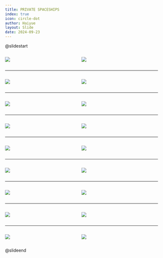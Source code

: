 ```yaml
---
title: PRIVATE SPACESHIPS
index: true
icon: circle-dot
author: Haiyue
layout: Slide
date: 2024-09-23
---
```

 
@slidestart

<div style="display:flex">
<div style="flex:1">

![](/reading/english/Level-Z/PRIVATE%20SPACESHIPS/001.webp)
</div>
<div style="flex:1">

![](/reading/english/Level-Z/PRIVATE%20SPACESHIPS/002.webp)
</div>
</div>

---

<div style="display:flex">
<div style="flex:1">

![](/reading/english/Level-Z/PRIVATE%20SPACESHIPS/003.webp)
</div>
<div style="flex:1">

![](/reading/english/Level-Z/PRIVATE%20SPACESHIPS/004.webp)
</div>
</div>

---

<div style="display:flex">
<div style="flex:1">

![](/reading/english/Level-Z/PRIVATE%20SPACESHIPS/005.webp)
</div>
<div style="flex:1">

![](/reading/english/Level-Z/PRIVATE%20SPACESHIPS/006.webp)
</div>
</div>

---

<div style="display:flex">
<div style="flex:1">

![](/reading/english/Level-Z/PRIVATE%20SPACESHIPS/007.webp)
</div>
<div style="flex:1">

![](/reading/english/Level-Z/PRIVATE%20SPACESHIPS/008.webp)
</div>
</div>

---

<div style="display:flex">
<div style="flex:1">

![](/reading/english/Level-Z/PRIVATE%20SPACESHIPS/009.webp)
</div>
<div style="flex:1">

![](/reading/english/Level-Z/PRIVATE%20SPACESHIPS/010.webp)
</div>
</div>

---

<div style="display:flex">
<div style="flex:1">

![](/reading/english/Level-Z/PRIVATE%20SPACESHIPS/011.webp)
</div>
<div style="flex:1">

![](/reading/english/Level-Z/PRIVATE%20SPACESHIPS/012.webp)
</div>
</div>

---

<div style="display:flex">
<div style="flex:1">

![](/reading/english/Level-Z/PRIVATE%20SPACESHIPS/013.webp)
</div>
<div style="flex:1">

![](/reading/english/Level-Z/PRIVATE%20SPACESHIPS/014.webp)
</div>
</div>

---

<div style="display:flex">
<div style="flex:1">

![](/reading/english/Level-Z/PRIVATE%20SPACESHIPS/015.webp)
</div>
<div style="flex:1">

![](/reading/english/Level-Z/PRIVATE%20SPACESHIPS/016.webp)
</div>
</div>

---

<div style="display:flex">
<div style="flex:1">

![](/reading/english/Level-Z/PRIVATE%20SPACESHIPS/017.webp)
</div>
<div style="flex:1">

![](/reading/english/Level-Z/PRIVATE%20SPACESHIPS/018.webp)
</div>
</div>

@slideend